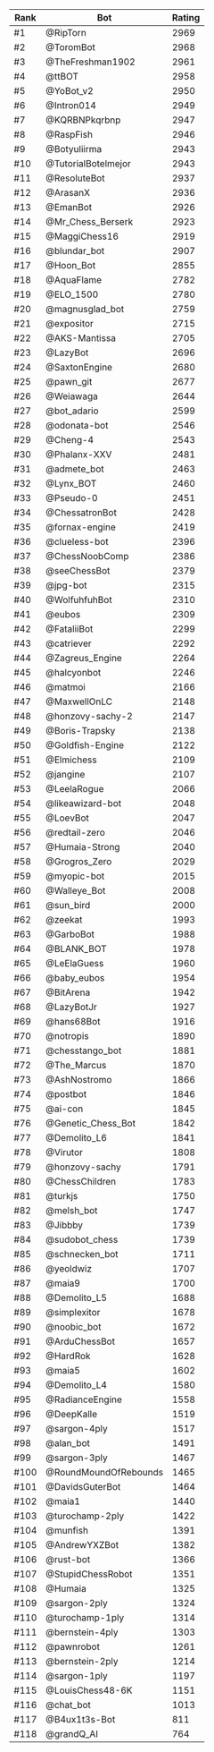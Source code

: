 Rank|Bot|Rating
---|---|---
#1|@RipTorn|2969
#2|@ToromBot|2968
#3|@TheFreshman1902|2961
#4|@ttBOT|2958
#5|@YoBot_v2|2950
#6|@Intron014|2949
#7|@KQRBNPkqrbnp|2947
#8|@RaspFish|2946
#9|@Botyuliirma|2943
#10|@TutorialBotelmejor|2943
#11|@ResoluteBot|2937
#12|@ArasanX|2936
#13|@EmanBot|2926
#14|@Mr_Chess_Berserk|2923
#15|@MaggiChess16|2919
#16|@blundar_bot|2907
#17|@Hoon_Bot|2855
#18|@AquaFlame|2782
#19|@ELO_1500|2780
#20|@magnusglad_bot|2759
#21|@expositor|2715
#22|@AKS-Mantissa|2705
#23|@LazyBot|2696
#24|@SaxtonEngine|2680
#25|@pawn_git|2677
#26|@Weiawaga|2644
#27|@bot_adario|2599
#28|@odonata-bot|2546
#29|@Cheng-4|2543
#30|@Phalanx-XXV|2481
#31|@admete_bot|2463
#32|@Lynx_BOT|2460
#33|@Pseudo-0|2451
#34|@ChessatronBot|2428
#35|@fornax-engine|2419
#36|@clueless-bot|2396
#37|@ChessNoobComp|2386
#38|@seeChessBot|2379
#39|@jpg-bot|2315
#40|@WolfuhfuhBot|2310
#41|@eubos|2309
#42|@FataliiBot|2299
#43|@catriever|2292
#44|@Zagreus_Engine|2264
#45|@halcyonbot|2246
#46|@matmoi|2166
#47|@MaxwellOnLC|2148
#48|@honzovy-sachy-2|2147
#49|@Boris-Trapsky|2138
#50|@Goldfish-Engine|2122
#51|@Elmichess|2109
#52|@jangine|2107
#53|@LeelaRogue|2066
#54|@likeawizard-bot|2048
#55|@LoevBot|2047
#56|@redtail-zero|2046
#57|@Humaia-Strong|2040
#58|@Grogros_Zero|2029
#59|@myopic-bot|2015
#60|@Walleye_Bot|2008
#61|@sun_bird|2000
#62|@zeekat|1993
#63|@GarboBot|1988
#64|@BLANK_BOT|1978
#65|@LeElaGuess|1960
#66|@baby_eubos|1954
#67|@BitArena|1942
#68|@LazyBotJr|1927
#69|@hans68Bot|1916
#70|@notropis|1890
#71|@chesstango_bot|1881
#72|@The_Marcus|1870
#73|@AshNostromo|1866
#74|@postbot|1846
#75|@ai-con|1845
#76|@Genetic_Chess_Bot|1842
#77|@Demolito_L6|1841
#78|@Virutor|1808
#79|@honzovy-sachy|1791
#80|@ChessChildren|1783
#81|@turkjs|1750
#82|@melsh_bot|1747
#83|@Jibbby|1739
#84|@sudobot_chess|1739
#85|@schnecken_bot|1711
#86|@yeoldwiz|1707
#87|@maia9|1700
#88|@Demolito_L5|1688
#89|@simplexitor|1678
#90|@noobic_bot|1672
#91|@ArduChessBot|1657
#92|@HardRok|1628
#93|@maia5|1602
#94|@Demolito_L4|1580
#95|@RadianceEngine|1558
#96|@DeepKalle|1519
#97|@sargon-4ply|1517
#98|@alan_bot|1491
#99|@sargon-3ply|1467
#100|@RoundMoundOfRebounds|1465
#101|@DavidsGuterBot|1464
#102|@maia1|1440
#103|@turochamp-2ply|1422
#104|@munfish|1391
#105|@AndrewYXZBot|1382
#106|@rust-bot|1366
#107|@StupidChessRobot|1351
#108|@Humaia|1325
#109|@sargon-2ply|1324
#110|@turochamp-1ply|1314
#111|@bernstein-4ply|1303
#112|@pawnrobot|1261
#113|@bernstein-2ply|1214
#114|@sargon-1ply|1197
#115|@LouisChess48-6K|1151
#116|@chat_bot|1013
#117|@B4ux1t3s-Bot|811
#118|@grandQ_AI|764
